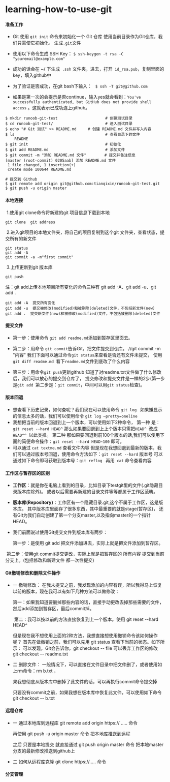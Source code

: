 # learning-how-to-use-git
#### 准备工作

* Git 使用 `git init` 命令来初始化一个 Git 仓库   使用当前目录作为Git仓库，我们只需使它初始化。 生成` .git `文件

* 使用以下命令生成 SSH Key：   `$ ssh-keygen -t rsa -C "youremail@example.com"`

* 成功的话会在 ~/ 下生成` .ssh` 文件夹，进去，打开` id_rsa.pub`，复制里面的 key，填入github中

* 为了验证是否成功，在git bash下输入： ` $ ssh -T git@github.com`
* 如果是第一次的会提示是否continue，输入yes就会看到：`You've successfully authenticated, but GitHub does not provide shell access` 。这就表示已成功连上github。

```git
$ mkdir runoob-git-test                     # 创建测试目录
$ cd runoob-git-test/                       # 进入测试目录
$ echo "# Git 测试" >> README.md     # 创建 README.md 文件并写入内容
$ ls                                        # 查看目录下的文件
	README
$ git init                                  # 初始化
$ git add README.md                         # 添加文件
$ git commit -m "添加 README.md 文件"        # 提交并备注信息
[master (root-commit) 0205aab] 添加 README.md 文件
 1 file changed, 1 insertion(+)
 create mode 100644 README.md

# 提交到 Github
$ git remote add origin git@github.com:tianqixin/runoob-git-test.git
$ git push -u origin master
```

#### 本地连接

​	1.使用git clone命令将新建的git 项目信息下载到本地

```git
git clone  git address
```

​	2.进入git项目的本地文件夹，将自己的项目复制到这个git 文件夹，查看状态，提交所有的新文件

```git
git status 
git add -A
git commit -a -m"first commit"
```

​	3.上传更新到git 版本库

```
git push
```

注：git add上传本地项目所有变化的命令三种有 git add -A、git add -u、git add .

```git
git add -A  提交所有变化
git add -u  提交被修改(modified)和被删除(deleted)文件，不包括新文件(new)
git add .  提交新文件(new)和被修改(modified)文件，不包括被删除(deleted)文件
```

#### 提交文件

* 第一步：使用命令 `git add readme.md`添加到暂存区里面去。

* 第二步：用命令 `git commit`告诉Git，把文件提交到仓库。     //git commit -m "内容"
                  我们下面可以通过命令`git status`来查看是否还有文件未提交，
                  使用`git diff readme.md `看下`readme.md`文件到底改了什么内容
              
* 第三步：用命令` git push `更新github
                  知道了对readme.txt文件做了什么修改后，我们可以放心的提交到仓库了，
                  提交修改和提交文件是一样的2步(第一步是`git add `第二步是：`git commit`，中间可以用`git status`检查)。
              
              
              
#### 版本回退

* 想查看下历史记录，如何查呢？我们现在可以使用命令 `git log `
  如果嫌显示的信息太多的话，我们可以使用命令 `git log –pretty=oneline`
* 我想把当前的版本回退到上一个版本，可以使用如下2种命令，
  第一种 是：`git reset --hard HEAD^` 那么如果要回退到上上个版本只需把`HEAD^ `改成 `HEAD^^ `以此类推。
  第二种 那如果要回退到前100个版本的话,我们可以使用下面的简便命令操作：`git reset --hard HEAD~100` 即可。
* 可以通过 `cat textme.md` 查看文件内容 但是现在我想回退到最新的版本，我们可以通过版本号回退，使用命令方法如下：`git reset --hard` 版本号
  可以通过如下命令即可获取到版本号：`git reflog `
  再用` cat` 命令查看内容

#### 工作区与暂存区的区别 

*  **工作区**：就是你在电脑上看到的目录，比如目录下testgit里的文件(.git隐藏目录版本库除外)。
                  或者以后需要再新建的目录文件等等都属于工作区范畴。

*  **版本库(Repository)**：工作区有一个隐藏目录.git,这个不属于工作区，这是版本库。
                                          其中版本库里面存了很多东西，其中最重要的就是stage(暂存区)，
                                          还有Git为我们自动创建了第一个分支master,以及指向master的一个指针HEAD。

* 我们前面说过使用Git提交文件到版本库有两步：

  第一步：是使用 git add 把文件添加进去，实际上就是把文件添加到暂存区。

​        第二步：使用git commit提交更改，实际上就是把暂存区的 所有内容 提交到当前分支上。(包括修改和新建文件 都一次性提交)

#### Git撤销修改和删除文件操作 
* 一  撤销修改：
  	在我未提交之前，我发现添加的内容有误，所以我得马上恢复以前的版本，现在我可以有如下几种方法可以做修改：

  ​	第一：如果我知道要删掉那些内容的话，直接手动更改去掉那些需要的文件，然后add添加到暂存区，最后commit掉。

  ​	第二：我可以按以前的方法直接恢复到上一个版本。使用 git reset --hard HEAD^

  ​	但是现在我不想使用上面的2种方法，我想直接想使用撤销命令该如何操作呢？
  ​	首先在做撤销之前，我们可以先用 git status 查看下当前的状态。如下所示：
  ​	可以发现，Git会告诉你，git checkout -- file 可以丢弃工作区的修改
  ​    git checkout -- readme.txt
  
* 二  删除文件：
   一般情况下，可以直接在文件目录中把文件删了，或者使用如上rm命令：rm b.txt ，

   果我想彻底从版本库中删掉了此文件的话，可以再执行commit命令提交掉

   只要没有commit之前，如果我想在版本库中恢复此文件，可以使用如下命令 git checkout -- b.txt

#### 远程仓库

* 一  通过本地库到远程库
  git remote add origin https:// ..... 命令 

  再使用 git push -u origin master 命令 把本地库推送到远程

  之后 只要是本地提交 就直接通过 git push origin master 命令 把本地master分支的最新修改推送到github上

* 二  如何从远程库克隆
  git clone https://.....  命令

#### 分支管理

